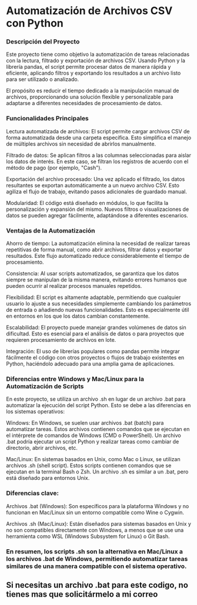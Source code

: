 # Automatización de Archivos CSV con Python
### Descripción del Proyecto
Este proyecto tiene como objetivo la automatización de tareas relacionadas con la lectura, filtrado y exportación de archivos CSV. Usando Python y la librería pandas, el script permite procesar datos de manera rápida y eficiente, aplicando filtros y exportando los resultados a un archivo listo para ser utilizado o analizado.

El propósito es reducir el tiempo dedicado a la manipulación manual de archivos, proporcionando una solución flexible y personalizable para adaptarse a diferentes necesidades de procesamiento de datos.

### Funcionalidades Principales
Lectura automatizada de archivos: El script permite cargar archivos CSV de forma automatizada desde una carpeta específica. Esto simplifica el manejo de múltiples archivos sin necesidad de abrirlos manualmente.

Filtrado de datos: Se aplican filtros a las columnas seleccionadas para aislar los datos de interés. En este caso, se filtran los registros de acuerdo con el método de pago (por ejemplo, "Cash").

Exportación del archivo procesado: Una vez aplicado el filtrado, los datos resultantes se exportan automáticamente a un nuevo archivo CSV. Esto agiliza el flujo de trabajo, evitando pasos adicionales de guardado manual.

Modularidad: El código está diseñado en módulos, lo que facilita la personalización y expansión del mismo. Nuevos filtros o visualizaciones de datos se pueden agregar fácilmente, adaptándose a diferentes escenarios.

### Ventajas de la Automatización
Ahorro de tiempo: La automatización elimina la necesidad de realizar tareas repetitivas de forma manual, como abrir archivos, filtrar datos y exportar resultados. Este flujo automatizado reduce considerablemente el tiempo de procesamiento.

Consistencia: Al usar scripts automatizados, se garantiza que los datos siempre se manipulan de la misma manera, evitando errores humanos que pueden ocurrir al realizar procesos manuales repetidos.

Flexibilidad: El script es altamente adaptable, permitiendo que cualquier usuario lo ajuste a sus necesidades simplemente cambiando los parámetros de entrada o añadiendo nuevas funcionalidades. Esto es especialmente útil en entornos en los que los datos cambian constantemente.

Escalabilidad: El proyecto puede manejar grandes volúmenes de datos sin dificultad. Esto es esencial para el análisis de datos o para proyectos que requieren procesamiento de archivos en lote.

Integración: El uso de librerías populares como pandas permite integrar fácilmente el código con otros proyectos o flujos de trabajo existentes en Python, haciéndolo adecuado para una amplia gama de aplicaciones.

### Diferencias entre Windows y Mac/Linux para la Automatización de Scripts
En este proyecto, se utiliza un archivo .sh en lugar de un archivo .bat para automatizar la ejecución del script Python. Esto se debe a las diferencias en los sistemas operativos:

Windows: En Windows, se suelen usar archivos .bat (batch) para automatizar tareas. Estos archivos contienen comandos que se ejecutan en el intérprete de comandos de Windows (CMD o PowerShell). Un archivo .bat podría ejecutar un script Python y realizar tareas como cambiar de directorio, abrir archivos, etc.

Mac/Linux: En sistemas basados en Unix, como Mac o Linux, se utilizan archivos .sh (shell script). Estos scripts contienen comandos que se ejecutan en la terminal Bash o Zsh. Un archivo .sh es similar a un .bat, pero está diseñado para entornos Unix.

### Diferencias clave:
Archivos .bat (Windows): Son específicos para la plataforma Windows y no funcionan en Mac/Linux sin un entorno compatible como Wine o Cygwin.

Archivos .sh (Mac/Linux): Están diseñados para sistemas basados en Unix y no son compatibles directamente con Windows, a menos que se use una herramienta como WSL (Windows Subsystem for Linux) o Git Bash.

### En resumen, los scripts .sh son la alternativa en Mac/Linux a los archivos .bat de Windows, permitiendo automatizar tareas similares de una manera compatible con el sistema operativo.

## Si necesitas un archivo .bat para este codigo, no tienes mas que solicitármelo a mi correo
